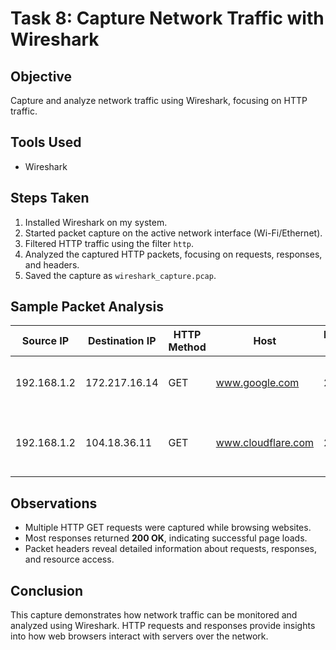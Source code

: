 # Task 8: Capture Network Traffic with Wireshark

## Objective
Capture and analyze network traffic using Wireshark, focusing on HTTP traffic.

## Tools Used
- Wireshark

## Steps Taken
1. Installed Wireshark on my system.
2. Started packet capture on the active network interface (Wi-Fi/Ethernet).
3. Filtered HTTP traffic using the filter `http`.
4. Analyzed the captured HTTP packets, focusing on requests, responses, and headers.
5. Saved the capture as `wireshark_capture.pcap`.

## Sample Packet Analysis
| Source IP      | Destination IP | HTTP Method | Host              | Response Code | Summary                                   |
|----------------|----------------|------------|-----------------|---------------|-------------------------------------------|
| 192.168.1.2    | 172.217.16.14  | GET        | www.google.com   | 200 OK        | Accessed Google's homepage successfully. |
| 192.168.1.2    | 104.18.36.11   | GET        | www.cloudflare.com | 200 OK      | Loaded cloud resources for a webpage.    |

## Observations
- Multiple HTTP GET requests were captured while browsing websites.
- Most responses returned **200 OK**, indicating successful page loads.
- Packet headers reveal detailed information about requests, responses, and resource access.

## Conclusion
This capture demonstrates how network traffic can be monitored and analyzed using Wireshark. HTTP requests and responses provide insights into how web browsers interact with servers over the network.
